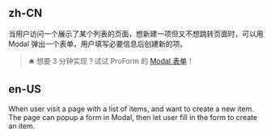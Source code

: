 ## zh-CN

当用户访问一个展示了某个列表的页面，想新建一项但又不想跳转页面时，可以用 Modal 弹出一个表单，用户填写必要信息后创建新的项。

> 🛎️ 想要 3 分钟实现？试试 ProForm 的 [Modal 表单](https://procomponents.ant.design/components/form#modal-%E8%A1%A8%E5%8D%95)！

## en-US

When user visit a page with a list of items, and want to create a new item. The page can popup a form in Modal, then let user fill in the form to create an item.
